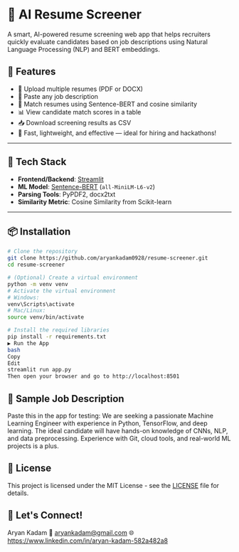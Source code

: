 # 🧠 AI Resume Screener

A smart, AI-powered resume screening web app that helps recruiters quickly evaluate candidates based on job descriptions using Natural Language Processing (NLP) and BERT embeddings.

## 🚀 Features

- 📄 Upload multiple resumes (PDF or DOCX)
- 📝 Paste any job description
- 🤖 Match resumes using Sentence-BERT and cosine similarity
- 📊 View candidate match scores in a table
- 📥 Download screening results as CSV
- 🧪 Fast, lightweight, and effective — ideal for hiring and hackathons!

---

## 🧰 Tech Stack

- **Frontend/Backend**: [Streamlit](https://streamlit.io/)
- **ML Model**: [Sentence-BERT](https://www.sbert.net/) (`all-MiniLM-L6-v2`)
- **Parsing Tools**: PyPDF2, docx2txt
- **Similarity Metric**: Cosine Similarity from Scikit-learn

---

## 📦 Installation

```bash
# Clone the repository
git clone https://github.com/aryankadam0928/resume-screener.git
cd resume-screener

# (Optional) Create a virtual environment
python -m venv venv
# Activate the virtual environment
# Windows:
venv\Scripts\activate
# Mac/Linux:
source venv/bin/activate

# Install the required libraries
pip install -r requirements.txt
▶️ Run the App
bash
Copy
Edit
streamlit run app.py
Then open your browser and go to http://localhost:8501
```

## 📄 Sample Job Description
Paste this in the app for testing:
We are seeking a passionate Machine Learning Engineer with experience in Python, TensorFlow, and deep learning. The ideal candidate will have hands-on knowledge of CNNs, NLP, and data preprocessing. Experience with Git, cloud tools, and real-world ML projects is a plus.

## 📄 License

This project is licensed under the MIT License - see the [LICENSE](LICENSE) file for details.


## 💬 Let's Connect!
Aryan Kadam
📧 aryankadam@gmail.com
🌐 https://www.linkedin.com/in/aryan-kadam-582a482a8

